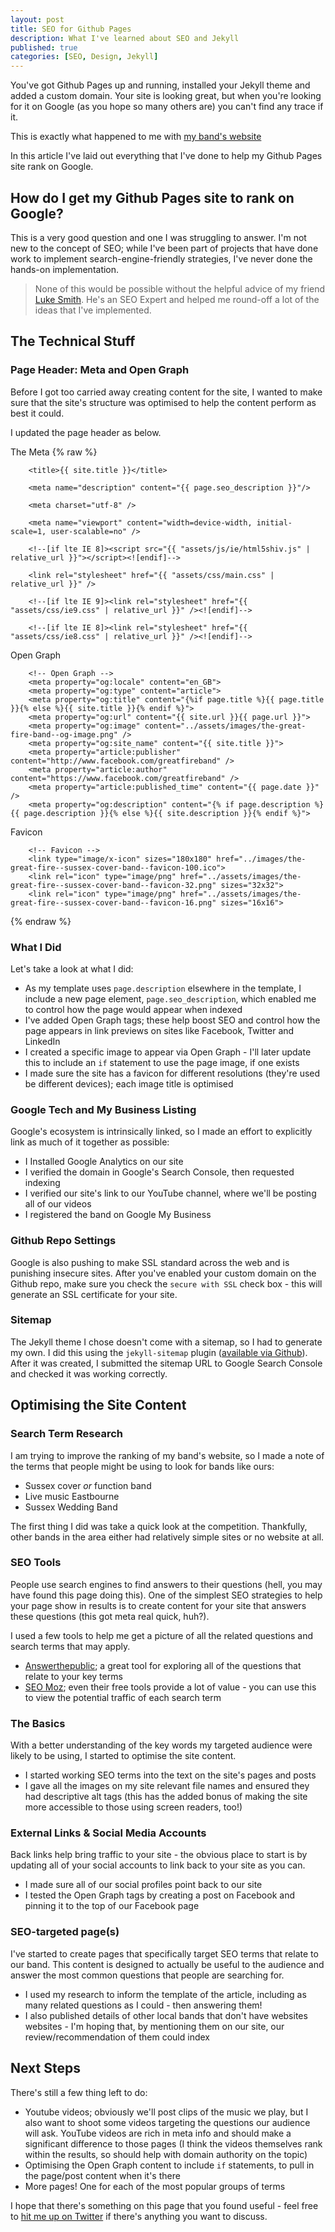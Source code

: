 ```yaml
---
layout: post
title: SEO for Github Pages
description: What I've learned about SEO and Jekyll
published: true
categories: [SEO, Design, Jekyll]
---
```


You've got Github Pages up and running, installed your Jekyll theme and added a custom domain. Your site is looking great, but when you're looking for it on Google (as you hope so many others are) you can't find any trace if it. 

This is exactly what happened to me with [my band's website](https://thegreatfire.co.uk)

In this article I've laid out everything that I've done to help my Github Pages site rank on Google.  

## How do I get my Github Pages site to rank on Google?
This is a very good question and one I was struggling to answer. I'm not new to the concept of SEO; while I've been part of projects that have done work to implement search-engine-friendly strategies, I've never done the hands-on implementation. 

> None of this would be possible without the helpful advice of my friend [Luke Smith](https://www.lukesmithseo.co.uk/). He's an SEO Expert and helped me round-off a lot of the ideas that I've implemented. 


## The Technical Stuff
### Page Header: Meta and Open Graph
Before I got too carried away creating content for the site, I wanted to make sure that the site's structure was optimised to help the content perform as best it could. 

I updated the page header as below.

The Meta
{% raw  %}
```
	<title>{{ site.title }}</title>

	<meta name="description" content="{{ page.seo_description }}"/>
	
	<meta charset="utf-8" />
	
	<meta name="viewport" content="width=device-width, initial-scale=1, user-scalable=no" />
	
	<!--[if lte IE 8]><script src="{{ "assets/js/ie/html5shiv.js" | relative_url }}"></script><![endif]-->
	
	<link rel="stylesheet" href="{{ "assets/css/main.css" | relative_url }}" />
	
	<!--[if lte IE 9]><link rel="stylesheet" href="{{ "assets/css/ie9.css" | relative_url }}" /><![endif]-->
	
	<!--[if lte IE 8]><link rel="stylesheet" href="{{ "assets/css/ie8.css" | relative_url }}" /><![endif]-->
```

Open Graph
```
	<!-- Open Graph -->
	<meta property="og:locale" content="en_GB">
	<meta property="og:type" content="article">
	<meta property="og:title" content="{%if page.title %}{{ page.title }}{% else %}{{ site.title }}{% endif %}">
	<meta property="og:url" content="{{ site.url }}{{ page.url }}">
	<meta property="og:image" content="../assets/images/the-great-fire-band--og-image.png" />
	<meta property="og:site_name" content="{{ site.title }}">
	<meta property="article:publisher" content="http://www.facebook.com/greatfireband" />
	<meta property="article:author" content="https://www.facebook.com/greatfireband" />
	<meta property="article:published_time" content="{{ page.date }}" />
	<meta property="og:description" content="{% if page.description %}{{ page.description }}{% else %}{{ site.description }}{% endif %}">
```

Favicon
```
	<!-- Favicon -->
	<link type="image/x-icon" sizes="180x180" href="../images/the-great-fire--sussex-cover-band--favicon-100.ico">
	<link rel="icon" type="image/png" href="../assets/images/the-great-fire--sussex-cover-band--favicon-32.png" sizes="32x32">
	<link rel="icon" type="image/png" href="../assets/images/the-great-fire--sussex-cover-band--favicon-16.png" sizes="16x16">
```
{% endraw  %}


### What I Did
Let's take a look at what I did: 

* As my template uses `page.description` elsewhere in the template, I include a new page element, `page.seo_description`, which enabled me to control how the page would appear when indexed
* I've added Open Graph tags; these help boost SEO and control how the page appears in link previews on sites like Facebook, Twitter and LinkedIn
* I created a specific image to appear via Open Graph - I'll later update this to include an `if` statement to use the page image, if one exists
* I made sure the site has a favicon for different resolutions (they're used be different devices); each image title is optimised

### Google Tech and My Business Listing
Google's ecosystem is intrinsically linked, so I made an effort to explicitly link as much of it together as possible:

* I Installed Google Analytics on our site
* I verified the domain in Google's Search Console, then requested indexing
* I verified our site's link to our YouTube channel, where we'll be posting all of our videos
* I registered the band on Google My Business

### Github Repo Settings
Google is also pushing to make SSL standard across the web and is punishing insecure sites. After you've enabled your custom domain on the Github repo, make sure you check the `secure with SSL` check box - this will generate an SSL certificate for your site. 

### Sitemap
The Jekyll theme I chose doesn't come with a sitemap, so I had to generate my own. I did this using the `jekyll-sitemap` plugin ([available via Github](https://github.com/jekyll/jekyll-sitemap)). After it was created, I submitted the sitemap URL to Google Search Console and checked it was working correctly. 


## Optimising the Site Content
### Search Term Research
I am trying to improve the ranking of my band's website, so I made a note of the terms that people might be using to look for bands like ours: 

* Sussex cover _or_ function band
* Live music Eastbourne
* Sussex Wedding Band

The first thing I did was take a quick look at the competition. Thankfully, other bands in the area either had relatively simple sites or no website at all. 

### SEO Tools
People use search engines to find answers to their questions (hell, you may have found this page doing this). One of the simplest SEO strategies to help your page show in results is to create content for your site that answers these questions (this got meta real quick, huh?). 

I used a few tools to help me get a picture of all the related questions and search terms that may apply. 

* [Answerthepublic](hrrps://https://answerthepublic.com/); a great tool for exploring all of the questions that relate to your key terms
* [SEO Moz](https://moz.com/); even their free tools provide a lot of value - you can use this to view the potential traffic of each search term 

### The Basics
With a better understanding of the key words my targeted audience were likely to be using, I started to optimise the site content.

* I started working SEO terms into the text on the site's pages and posts
* I gave all the images on my site relevant file names and ensured they had descriptive alt tags (this has the added bonus of making the site more accessible to those using screen readers, too!)


### External Links & Social Media Accounts 
Back links help bring traffic to your site - the obvious place to start is by updating all of your social accounts to link back to your site as you can.

* I made sure all of our social profiles point back to our site
* I tested the Open Graph tags by creating a post on Facebook and pinning it to the top of our Facebook page


### SEO-targeted page(s)
I've started to create pages that specifically target SEO terms that relate to our band. This content is designed to actually be useful to the audience and answer the most common questions that people are searching for. 

* I used my research to inform the template of the article, including as many related questions as I could - then answering them!
* I also published details of other local bands that don't have websites websites - I'm hoping that, by mentioning them on our site, our review/recommendation of them could index

## Next Steps
There's still a few thing left to do: 

* Youtube videos; obviously we'll post clips of the music we play, but I also want to shoot some videos targeting the questions our audience will ask. YouTube videos are rich in meta info and should make a significant difference to those pages (I think the videos themselves rank within the results, so should help with domain authority on the topic)
* Optimising the Open Graph content to include `if` statements, to pull in the page/post content when it's there
* More pages! One for each of the most popular groups of terms

I hope that there's something on this page that you found useful - feel free to [hit me up on Twitter](https://twitter.com/johnhayn_es) if there's anything you want to discuss. 